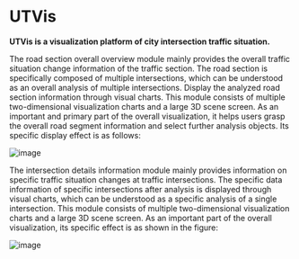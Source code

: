 # UTVis
**UTVis is a visualization platform of city intersection traffic situation.**

The road section overall overview module mainly provides the overall traffic situation change information of the traffic section. The road section is specifically composed of multiple intersections, which can be understood as an overall analysis of multiple intersections. Display the analyzed road section information through visual charts. This module consists of multiple two-dimensional visualization charts and a large 3D scene screen. As an important and primary part of the overall visualization, it helps users grasp the overall road segment information and select further analysis objects. Its specific display effect is as follows:

![image](https://github.com/Blade0809/UTVis/assets/125954865/fb263989-2dfd-47be-a5c3-42d9a551f039)

The intersection details information module mainly provides information on specific traffic situation changes at traffic intersections. The specific data information of specific intersections after analysis is displayed through visual charts, which can be understood as a specific analysis of a single intersection. This module consists of multiple two-dimensional visualization charts and a large 3D scene screen. As an important part of the overall visualization, its specific effect is as shown in the figure:

![image](https://github.com/Blade0809/UTVis/assets/125954865/6cf0fd48-cf13-4425-8ebd-fbd934bb62e8)

